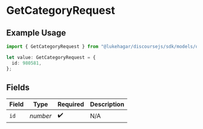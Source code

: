 # GetCategoryRequest

## Example Usage

```typescript
import { GetCategoryRequest } from "@lukehagar/discoursejs/sdk/models/operations";

let value: GetCategoryRequest = {
  id: 980581,
};
```

## Fields

| Field              | Type               | Required           | Description        |
| ------------------ | ------------------ | ------------------ | ------------------ |
| `id`               | *number*           | :heavy_check_mark: | N/A                |